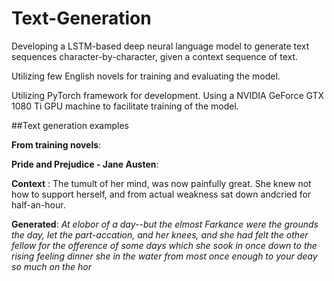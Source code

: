# Text-Generation

Developing a LSTM-based deep neural language model to generate text sequences character-by-character, given a context sequence of text.

Utilizing few English novels for training and evaluating the model.

Utilizing PyTorch framework for development. Using a NVIDIA GeForce GTX 1080 Ti GPU machine to facilitate training of the model.


##Text generation examples

**From training novels**:

**Pride and Prejudice - Jane Austen**:

**Context** : The tumult of her mind, was now painfully great. She knew not how to support herself, and from actual weakness sat down andcried for half-an-hour. 

**Generated**: *At elobor of a day--but the elmost Farkance were the grounds the day, let the part-accation, and her knees, and she had felt the other fellow for the ofference of some days which she sook in once down to the rising feeling dinner she in the water from most once enough to your deay so much on the hor*
